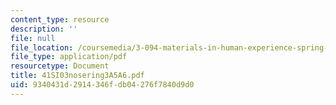 ```yaml
---
content_type: resource
description: ''
file: null
file_location: /coursemedia/3-094-materials-in-human-experience-spring-2004/9340431d2914346fdb04276f7840d9d0_41SI03nosering3A5A6.pdf
file_type: application/pdf
resourcetype: Document
title: 41SI03nosering3A5A6.pdf
uid: 9340431d-2914-346f-db04-276f7840d9d0
---
```

